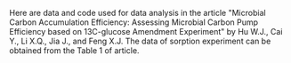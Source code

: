 Here are data and code used for data analysis in the article "Microbial Carbon Accumulation Efficiency: Assessing Microbial Carbon Pump Efficiency based on 13C-glucose Amendment Experiment" by Hu W.J., Cai Y., Li X.Q., Jia J., and Feng X.J.
The data of sorption experiment can be obtained from the Table 1 of article.
